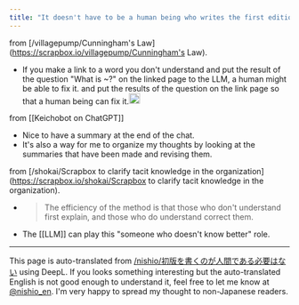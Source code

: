 ```yaml
---
title: "It doesn't have to be a human being who writes the first edition."
---
```



from [/villagepump/Cunningham's Law](https://scrapbox.io/villagepump/Cunningham's Law).
- If you make a link to a word you don't understand and put the result of the question "What is ~?" on the linked page to the LLM, a human might be able to fix it. and put the results of the question on the link page so that a human being can fix it.<img src='https://scrapbox.io/api/pages/villagepump/nishio/icon' alt='/villagepump/nishio.icon' height="19.5"/>

from [[Keichobot on ChatGPT]]
- Nice to have a summary at the end of the chat.
- It's also a way for me to organize my thoughts by looking at the summaries that have been made and revising them.

from [/shokai/Scrapbox to clarify tacit knowledge in the organization](https://scrapbox.io/shokai/Scrapbox to clarify tacit knowledge in the organization).
- > The efficiency of the method is that those who don't understand first explain, and those who do understand correct them.
- The [[LLM]] can play this "someone who doesn't know better" role.

---
This page is auto-translated from [/nishio/初版を書くのが人間である必要はない](https://scrapbox.io/nishio/初版を書くのが人間である必要はない) using DeepL. If you looks something interesting but the auto-translated English is not good enough to understand it, feel free to let me know at [@nishio_en](https://twitter.com/nishio_en). I'm very happy to spread my thought to non-Japanese readers.